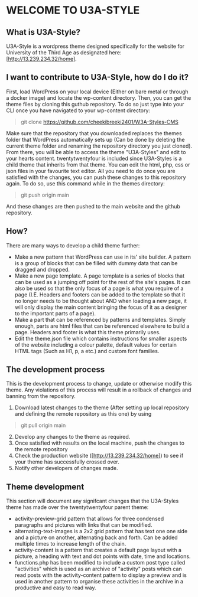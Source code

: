 # WELCOME TO U3A-STYLE
## What is U3A-Style?
U3A-Style is a wordpress theme designed specifically for the website for University of the Third Age as designated here: [http://13.239.234.32/home]. 
## I want to contribute to U3A-Style, how do I do it?
First, load WordPress on your local device (Either on bare metal or through a docker image) and locate the wp-content directory.
Then, you can get the theme files by cloning this guthub repository. To do so just type into your CLI once you have navigated to your wp-content directory:
> git clone https://github.com/cheekibreeki2401/W3A-Styles-CMS

Make sure that the repository that you downloaded replaces the themes folder that WordPress automatically sets up (Can be done by deleting the current theme folder and renaming the repository directory you just cloned). From there, you will be able to access the theme "U3A-Styles" and edit to your hearts content. twentytwentyfour is included since U3A-Styles is a child theme that inherits from that theme. You can edit the html, php, css or json files in your favourite text editor.  All you need to do once you are satisfied with the changes, you can push these changes to this repository again. To do so, use this command while in the themes directory:
> git push origin main

And these changes are then pushed to the main website and the github repository.

## How?
There are many ways to develop a child theme further:
* Make a new pattern that WordPress can use in its' site builder. A pattern is a group of blocks that can be filled with dummy data that can be dragged and dropped.
* Make a new page template. A page template is a series of blocks that can be used as a jumping off point for the rest of the site's pages. It can also be used so that the only focus of a page is what you require of a page (I.E. Headers and footers can be added to the template so that it no longer needs to be thought about AND when loading a new page, it will only display the main content bringing the focus of it as a designer to the important parts of a page).
* Make a part that can be referenced by patterns and templates. Simply enough, parts are html files that can be referenced elsewhere to build a page. Headers and footer is what this theme primarily uses.
* Edit the theme.json file which contains instructions for smaller aspects of the website including a colour palette, default values for certain HTML tags (Such as H1, p, a etc.) and custom font families. 

## The development process
This is the development process to change, update or otherwise modify this theme. Any violations of this process will result in a rollback of changes and banning from the repository.
1. Download latest changes to the theme (After setting up local repository and defining the remote repository as this one)  by using
> git pull origin main
2. Develop any changes to the theme as required.
3. Once satisfied with results on the local machine, push the changes to the remote repository
4. Check the production website ([http://13.239.234.32/home]) to see if your theme has successfully crossed over.
5. Notify other developers of changes made.

## Theme development
This section will document any signifcant changes that the U3A-Styles theme has made over the twentytwentyfour parent theme:
* activity-preview-grid pattern that allows for three condensed paragraphs and pictures with links that can be modified.
* alternating-text-images is a 2x2 grid pattern that has text one one side and a picture on another, alternating back and forth. Can be added multiple times to increase length of the chain.
* activity-content is a pattern that creates a default page layout with a picture, a heading with text and dot points with date, time and locations.
* functions.php has been modified to include a custom post type called "activities" which is used as an archive of "activity" posts which can read posts with the activity-content pattern to display a preview and is used in another pattern to organise these activities in the archive in a productive and easy to read way.
